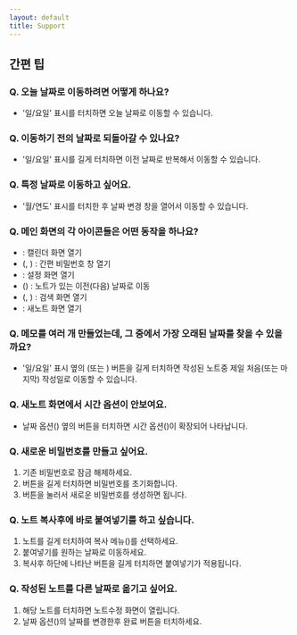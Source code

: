 ```yaml
---
layout: default
title: Support
---
```


<link rel="stylesheet" href="https://cdn.materialdesignicons.com/6.4.95/css/materialdesignicons.min.css">
<link rel="stylesheet" href="https://unpkg.com/@icon/octicons/octicons.css">

## 간편 팁

### Q. 오늘 날짜로 이동하려면 어떻게 하나요?

-   '일/요일' 표시를 터치하면 오늘 날짜로 이동할 수 있습니다.

### Q. 이동하기 전의 날짜로 되돌아갈 수 있나요?

-   '일/요일' 표시를 길게 터치하면 이전 날짜로 반복해서 이동할 수 있습니다.

### Q. 특정 날짜로 이동하고 싶어요.

-   '월/연도' 표시를 터치한 후 날짜 변경 창을 열어서 이동할 수 있습니다.

### Q. 메인 화면의 각 아이콘들은 어떤 동작을 하나요?

-   <i class="mdi mdi-calendar-text-outline
      "></i> : 캘린더 화면 열기
-   <i class="mdi mdi-lock-outline
      "></i> (<i class="mdi mdi-lock-open-variant-outline
      "></i>, <i class="mdi mdi-key-chain
      "></i>) : 간편 비밀번호 창 열기
-   <i class="octicon octicon-gear-24"></i> : 설정 화면 열기
-   <i class="mdi mdi-chevron-left
      "></i> (<i class="mdi mdi-chevron-right
      "></i>) : 노트가 있는 이전(다음) 날짜로 이동
-   <i class="mdi mdi-credit-card-search-outline
      "></i> (<i class="mdi mdi-magnify-plus
      "></i>, <i class="mdi mdi-magnify-minus
      "></i>) : 검색 화면 열기
-   <i class="mdi mdi-credit-card-plus-outline
      "></i> : 새노트 화면 열기

### Q. 메모를 여러 개 만들었는데, 그 중에서 가장 오래된 날짜를 찾을 수 있을까요?

-   '일/요일' 표시 옆의 <i class="mdi mdi-chevron-left
      "></i>(또는 <i class="mdi mdi-chevron-right
      "></i>) 버튼을 길게 터치하면 작성된 노트중 제일 처음(또는 마지막) 작성일로 이동할 수 있습니다.

### Q. 새노트 화면에서 시간 옵션이 안보여요.

-   날짜 옵션(<i class="mdi mdi-calendar-range
      "></i>) 옆의 <i class="octicon octicon-fold-down-16"></i> 버튼을 터치하면 시간 옵션(<i class="mdi mdi-calendar-clock
      "></i>)이 확장되어 나타납니다.

### Q. 새로운 비밀번호를 만들고 싶어요.

1. 기존 비밀번호로 잠금 해제하세요.
2. <i class="mdi mdi-lock-open-variant-outline"></i> 버튼을 길게 터치하면 비밀번호를 초기화합니다.
3. <i class="mdi mdi-key-chain"></i> 버튼을 눌러서 새로운 비밀번호를 생성하면 됩니다.

### Q. 노트 복사후에 바로 붙여넣기를 하고 싶습니다.

1. 노트를 길게 터치하여 복사 메뉴(<i class="mdi mdi-credit-card-multiple-outline
   "></i>)를 선택하세요.
2. 붙여넣기를 원하는 날짜로 이동하세요.
3. 복사후 하단에 나타난 <i class="mdi mdi-content-paste"></i> 버튼을 길게 터치하면 붙여넣기가 적용됩니다.

### Q. 작성된 노트를 다른 날짜로 옮기고 싶어요.

1. 해당 노트를 터치하면 노트수정 화면이 열립니다.
2. 날짜 옵션(<i class="mdi mdi-calendar-range
   "></i>)의 날짜를 변경한후 완료 버튼을 터치하세요.
